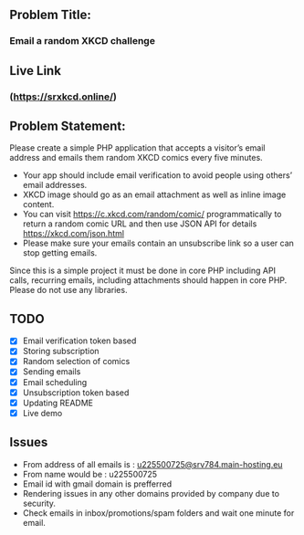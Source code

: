 ## Problem Title:

### Email a random XKCD challenge

## Live Link

### (https://srxkcd.online/)

## Problem Statement:

Please create a simple PHP application that accepts a visitor’s email address and emails them random XKCD comics every five minutes.

- Your app should include email verification to avoid people using others’ email addresses.
- XKCD image should go as an email attachment as well as inline image content.
- You can visit https://c.xkcd.com/random/comic/ programmatically to return a random comic URL and then use JSON API for details https://xkcd.com/json.html
- Please make sure your emails contain an unsubscribe link so a user can stop getting emails.

Since this is a simple project it must be done in core PHP including API calls, recurring emails, including attachments should happen in core PHP. Please do not use any libraries.

## TODO

- [x] Email verification token based
- [x] Storing subscription
- [x] Random selection of comics
- [x] Sending emails
- [x] Email scheduling
- [x] Unsubscription token based
- [x] Updating README
- [x] Live demo

## Issues

- From address of all emails is : u225500725@srv784.main-hosting.eu
- From name would be : u225500725
- Email id with gmail domain is prefferred
- Rendering issues in any other domains provided by company due to security.
- Check emails in inbox/promotions/spam folders and wait one minute for email.
